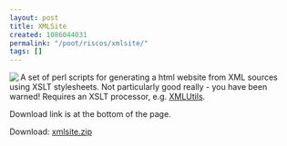 ```yaml
---
layout: post
title: XMLSite
created: 1086044031
permalink: "/poot/riscos/xmlsite/"
tags: []
---
```

<img src="/themes/anjackson.net/sw/xmlsite.gif" border="0" align="left" />A set of perl scripts for generating a html website from XML sources using XSLT stylesheets.  Not particularly good really - you have been warned!  Requires an XSLT processor, e.g. [XMLUtils](http://anjackson.net/poot/riscos/xmlutils).

Download link is at the bottom of the page.



Download: <a href="/page/files/xmlsite.zip">xmlsite.zip</a>
